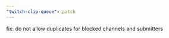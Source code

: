 ```yaml
---
"twitch-clip-queue": patch
---
```


fix: do not allow duplicates for blocked channels and submitters
